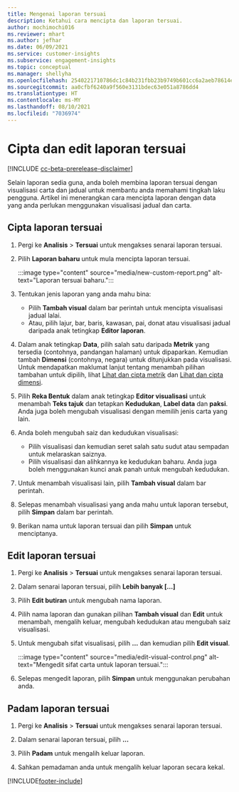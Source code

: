 ```yaml
---
title: Mengenai laporan tersuai
description: Ketahui cara mencipta dan laporan tersuai.
author: mochimochi016
ms.reviewer: mhart
ms.author: jefhar
ms.date: 06/09/2021
ms.service: customer-insights
ms.subservice: engagement-insights
ms.topic: conceptual
ms.manager: shellyha
ms.openlocfilehash: 2540221710786dc1c84b231fbb23b9749b601cc6a2aeb78614e16002302a80a9
ms.sourcegitcommit: aa0cfbf6240a9f560e3131bdec63e051a8786dd4
ms.translationtype: HT
ms.contentlocale: ms-MY
ms.lasthandoff: 08/10/2021
ms.locfileid: "7036974"
---
```

# <a name="create-and-edit-custom-reports"></a>Cipta dan edit laporan tersuai

[!INCLUDE [cc-beta-prerelease-disclaimer](includes/cc-beta-prerelease-disclaimer.md)]

Selain laporan sedia guna, anda boleh membina laporan tersuai dengan visualisasi carta dan jadual untuk membantu anda memahami tingkah laku pengguna. Artikel ini menerangkan cara mencipta laporan dengan data yang anda perlukan menggunakan visualisasi jadual dan carta. 

## <a name="create-a-custom-report"></a>Cipta laporan tersuai

1. Pergi ke **Analisis** > **Tersuai** untuk mengakses senarai laporan tersuai.

1. Pilih **Laporan baharu** untuk mula mencipta laporan tersuai.

   :::image type="content" source="media/new-custom-report.png" alt-text="Laporan tersuai baharu.":::

1. Tentukan jenis laporan yang anda mahu bina:

    - Pilih **Tambah visual** dalam bar perintah untuk mencipta visualisasi jadual lalai.
    - Atau, pilih lajur, bar, baris, kawasan, pai, donat atau visualisasi jadual daripada anak tetingkap **Editor laporan**.

1. Dalam anak tetingkap **Data**, pilih salah satu daripada **Metrik** yang tersedia (contohnya, pandangan halaman) untuk dipaparkan. Kemudian tambah **Dimensi** (contohnya, negara) untuk ditunjukkan pada visualisasi. Untuk mendapatkan maklumat lanjut tentang menambah pilihan tambahan untuk dipilih, lihat [Lihat dan cipta metrik](metrics.md) dan [Lihat dan cipta dimensi](dimensions.md).

1. Pilih **Reka Bentuk** dalam anak tetingkap **Editor visualisasi** untuk menambah **Teks tajuk** dan tetapkan **Kedudukan**, **Label data** dan **paksi**.  Anda juga boleh mengubah visualisasi dengan memilih jenis carta yang lain.

1. Anda boleh mengubah saiz dan kedudukan visualisasi:
   - Pilih visualisasi dan kemudian seret salah satu sudut atau sempadan untuk melaraskan saiznya.
   - Pilih visualisasi dan alihkannya ke kedudukan baharu. Anda juga boleh menggunakan kunci anak panah untuk mengubah kedudukan.
1. Untuk menambah visualisasi lain, pilih **Tambah visual** dalam bar perintah.
1. Selepas menambah visualisasi yang anda mahu untuk laporan tersebut, pilih **Simpan** dalam bar perintah.

1. Berikan nama untuk laporan tersuai dan pilih **Simpan** untuk menciptanya.
 
## <a name="edit-a-custom-report"></a>Edit laporan tersuai

1. Pergi ke **Analisis** > **Tersuai** untuk mengakses senarai laporan tersuai.

1. Dalam senarai laporan tersuai, pilih **Lebih banyak [...]** 

1. Pilih **Edit butiran** untuk mengubah nama laporan.

1. Pilih nama laporan dan gunakan pilihan **Tambah visual** dan **Edit** untuk menambah, mengalih keluar, mengubah kedudukan atau mengubah saiz visualisasi.

1. Untuk mengubah sifat visualisasi, pilih **...** dan kemudian pilih **Edit visual**.

   :::image type="content" source="media/edit-visual-control.png" alt-text="Mengedit sifat carta untuk laporan tersuai.":::

1. Selepas mengedit laporan, pilih **Simpan** untuk menggunakan perubahan anda. 

## <a name="delete-a-custom-report"></a>Padam laporan tersuai

1. Pergi ke **Analisis** > **Tersuai** untuk mengakses senarai laporan tersuai.

1. Dalam senarai laporan tersuai, pilih **...**

1. Pilih **Padam** untuk mengalih keluar laporan.

1. Sahkan pemadaman anda untuk mengalih keluar laporan secara kekal.

[!INCLUDE[footer-include](../includes/footer-banner.md)]
